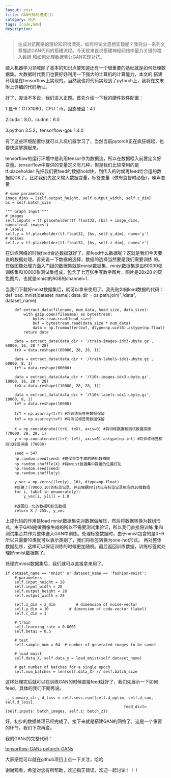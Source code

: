 ```yaml
---
layout: post
title: GAN代码的搭建(1)
category: 技术
tags: [code,GAN]
description: 
---
```


>生成对抗网络的理论知识很漂亮，如何将论文思想实现呢？我将出一系列文章描述GAN代码的搭建流程。今天就来说说搭建神经网络中最为关键的喂入数据
和如何处理数据集让GAN实现对抗。

踏入机器学习领域除了基本的知识点要知道还有一个很重要的基础就是如何处理数据集。大数据时代我们也要好好利用一下强大的计算机的计算能力，本文的
搭建环境是在tensorflow上实现的。当然我也将代码实现到了pytorch上，我将在文末附上详细的代码地址。

好了，废话不多说，我们进入正题。首先介绍一下我的硬件软件配置：

1.显卡：GTX1080，CPU：i5，固态硬盘：4T

2.cuda：8.0，cudnn：6.0

3.python 3.5.2，tensorflow-gpu 1.4.0

有了这些环境配置你就可以入坑机器学习了，当然当前pytorch正在疯狂崛起，也要快速掌握起来。

tensorflow的运行环境中是利用tensor作为数据流，所以在数据喂入前要定义好变量。tensorflow中提供的变量定义有几种，但是我们比较常用的是tf.placeholder
先把我们要feed的数据hold住，到传入的时候再feed给合适的数据就OK了。比如我们先定义输入数据变量，标签变量（做有监督时必备），噪声变量

    # some parameters
    image_dims = [self.output_height, self.output_width, self.c_dim]
    bs = self.batch_size

    """ Graph Input """
    # images
    self.inputs = tf.placeholder(tf.float32, [bs] + image_dims, name='real_images')
    # labels
    self.y = tf.placeholder(tf.float32, [bs, self.y_dim], name='y')
    # noises
    self.z = tf.placeholder(tf.float32, [bs, self.z_dim], name='z')

在训练网络的时候feed合适数据就好了，那feed什么数据呢？这就是我们今天要说的数据处理。首先说一下数据的选择，数据的选择当然要是我们需要训练
的。在做图像处理方面入门级的数据集就是mnist数据集，mnist数据集是由60000张训练集和10000张测试集组成，包含了七万张手写数字图片，图片是28x28
的灰色图片。也就是mnist的RGB的channel=1.

当我们下载好mnist数据集后，就可以拿来使用了。我先贴如何load数据的代码：
    def load_mnist(dataset_name):
        data_dir = os.path.join("./data", dataset_name)

        def extract_data(filename, num_data, head_size, data_size):
            with gzip.open(filename) as bytestream:
                bytestream.read(head_size)
                buf = bytestream.read(data_size * num_data)
                data = np.frombuffer(buf, dtype=np.uint8).astype(np.float)
            return data

        data = extract_data(data_dir + '/train-images-idx3-ubyte.gz', 60000, 16, 28 * 28)
        trX = data.reshape((60000, 28, 28, 1))

        data = extract_data(data_dir + '/train-labels-idx1-ubyte.gz', 60000, 8, 1)
        trY = data.reshape(60000)

        data = extract_data(data_dir + '/t10k-images-idx3-ubyte.gz', 10000, 16, 28 * 28)
        teX = data.reshape((10000, 28, 28, 1))

        data = extract_data(data_dir + '/t10k-labels-idx1-ubyte.gz', 10000, 8, 1)
        teY = data.reshape(10000)

        trY = np.asarray(trY) #将训练标签用数据保留
        teY = np.asarray(teY) #将测试标签用数据保留

        X = np.concatenate((trX, teX), axis=0) #将训练数据和测试数据拼接 (70000, 28, 28, 1)
        y = np.concatenate((trY, teY), axis=0).astype(np.int) #将训练标签和测试标签拼接 (70000)

        seed = 547
        np.random.seed(seed) #确保每次生成的随机数相同
        np.random.shuffle(X) #将mnist数据集中数据的位置打乱
        np.random.seed(seed)
        np.random.shuffle(y)

        y_vec = np.zeros((len(y), 10), dtype=np.float)
        #创建了(70000,10)的标签记录，并且根据mnist已有标签记录相应的10维数组
        for i, label in enumerate(y):
            y_vec[i, y[i]] = 1.0

        #返回归一化的数据和标签数组
        return X / 255., y_vec

上述代码的作用是load mnist数据集先对数据做解压，然后将数据转换为数组形式，由于GAN是做图像生成的所以不需要测试集验证，所以我们直接将训练
集和测试集合并作为整体送入GAN中训练。处理标签数据时，由于mnist包含的是0~9所以只需要10类就可以表示类别了，我们将标签转换为one-hot形式。
再对整体数据乱序，这样可以保证训练的时候更加随机。最后返回训练数据，训练标签就处理好mnist数据集了。

处理完mnist数据集后，我们就可以直接拿来用了。

    if dataset_name == 'mnist' or dataset_name == 'fashion-mnist':
        # parameters
        self.input_height = 28
        self.input_width = 28
        self.output_height = 28
        self.output_width = 28

        self.z_dim = z_dim         # dimension of noise-vector
        self.y_dim = 10         # dimension of code-vector (label)
        self.c_dim = 1

        # train
        self.learning_rate = 0.0001
        self.beta1 = 0.5

        # test
        self.sample_num = 64  # number of generated images to be saved

        # load mnist
        self.data_X, self.data_y = load_mnist(self.dataset_name)

        # get number of batches for a single epoch
        self.num_batches = len(self.data_X) // self.batch_size

这样处理完后就可以在训练GAN的时候直接feed就好了，我们先展示一下如何feed，具体的我们下期再说。

    _, summary_str, d_loss = self.sess.run([self.d_optim, self.d_sum, self.d_loss],
                                                        feed_dict={self.inputs: batch_images, self.z: batch_z})

好，初步的数据处理已经完成了。接下来就是搭建GAN的网络了，这是一个重要的环节，我们下次再说。

我的GANs的完整代码：

[tensorflow-GANs](https://github.com/TwistedW/tensorflow-GANs)
[pytorch-GANs](https://github.com/TwistedW/pytorch-GANs)

大家感觉可以就在github项目上点一下关注，哈哈

谢谢观看，希望对您有所帮助，欢迎指正错误，欢迎一起讨论！！！